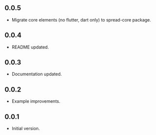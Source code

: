 
## 0.0.5

* Migrate core elements (no flutter, dart only) to spread-core package.

## 0.0.4

* README updated.

## 0.0.3

* Documentation updated.

## 0.0.2

* Example improvements.

## 0.0.1

* Initial version.